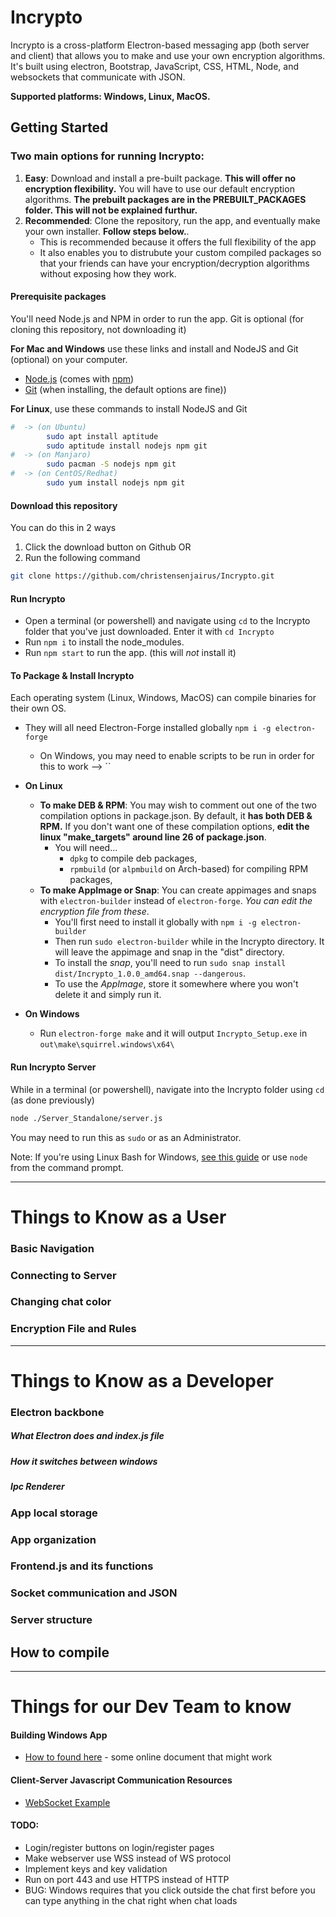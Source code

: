# Incrypto

Incrypto is a cross-platform Electron-based messaging app (both server and client) that allows you to make and use your own encryption algorithms. It's built using electron, Bootstrap, JavaScript, CSS, HTML, Node, and websockets that communicate with JSON.

**Supported platforms: Windows, Linux, MacOS.**

## Getting Started
### Two main options for running Incrypto:
1. **Easy**: Download and install a pre-built package. **This will offer no encryption flexibility.** You will have to use our default encryption algorithms. **The prebuilt packages are in the PREBUILT_PACKAGES folder. This will not be explained furthur.**
2. **Recommended**: Clone the repository, run the app, and eventually make your own installer. **Follow steps below.**.
   * This is recommended because it offers the full flexibility of the app
   * It also enables you to distrubute your custom compiled packages so that your friends can have your encryption/decryption algorithms without exposing how they work.

#### Prerequisite packages
You'll need Node.js and NPM in order to run the app. Git is optional (for cloning this repository, not downloading it)

**For Mac and Windows** use these links and install and NodeJS and Git (optional) on your computer.
* [Node.js](https://nodejs.org/en/download/current/) (comes with [npm](http://npmjs.com)) 
* [Git](https://git-scm.com) (when installing, the default options are fine))

**For Linux**, use these commands to install NodeJS and Git
```bash
#  -> (on Ubuntu)
        sudo apt install aptitude
        sudo aptitude install nodejs npm git
#  -> (on Manjaro)
        sudo pacman -S nodejs npm git
#  -> (on CentOS/Redhat)
        sudo yum install nodejs npm git
```
#### Download this repository
You can do this in 2 ways
1. Click the download button on Github OR
2. Run the following command
```bash
git clone https://github.com/christensenjairus/Incrypto.git
```
#### Run Incrypto
* Open a terminal (or powershell) and navigate using `cd` to the Incrypto folder that you've just downloaded. Enter it with `cd Incrypto`
* Run `npm i` to install the node_modules.
* Run `npm start` to run the app. (this will *not* install it)

#### To Package & Install Incrypto
Each operating system (Linux, Windows, MacOS) can compile binaries for their own OS.
* They will all need Electron-Forge installed globally
`npm i -g electron-forge`
   * On Windows, you may need to enable scripts to be run in order for this to work --> ``

* **On Linux**
   * **To make DEB & RPM**: You may wish to comment out one of the two compilation options in package.json. By default, it **has both DEB & RPM.** If you don't want one of these compilation options, **edit the linux "make_targets" around line 26 of package.json**.
      * You will need...
         * `dpkg` to compile deb packages, 
         * `rpmbuild` (or `alpmbuild` on Arch-based) for compiling RPM packages, 
   * **To make AppImage or Snap**: You can create appimages and snaps with `electron-builder` instead of `electron-forge`. *You can edit the encryption file from these*. 
      * You'll first need to install it globally with `npm i -g electron-builder`
      * Then run `sudo electron-builder` while in the Incrypto directory. It will leave the appimage and snap in the "dist" directory. 
      * To install the *snap*, you'll need to run `sudo snap install dist/Incrypto_1.0.0_amd64.snap --dangerous`.
      * To use the *AppImage*, store it somewhere where you won't delete it and simply run it.
* **On Windows**
   * Run `electron-forge make` and it will output `Incrypto_Setup.exe` in `out\make\squirrel.windows\x64\`

#### Run Incrypto Server
While in a terminal (or powershell), navigate into the Incrypto folder using `cd` (as done previously)
```bash
node ./Server_Standalone/server.js
```
You may need to run this as `sudo` or as an Administrator.

Note: If you're using Linux Bash for Windows, [see this guide](https://www.howtogeek.com/261575/how-to-run-graphical-linux-desktop-applications-from-windows-10s-bash-shell/) or use `node` from the command prompt.
* * *
# Things to Know as a User
### Basic Navigation
### Connecting to Server
### Changing chat color
### Encryption File and Rules
* * *
# Things to Know as a Developer
### Electron backbone
##### What Electron does and index.js file 
##### How it switches between windows 
##### Ipc Renderer
### App local storage
### App organization
### Frontend.js and its functions
### Socket communication and JSON
### Server structure
## How to compile

* * *
# Things for our Dev Team to know
#### Building Windows App
- [How to found here](https://ourcodeworld.com/articles/read/365/how-to-create-a-windows-installer-for-an-application-built-with-electron-framework) - some online document that might work

#### Client-Server Javascript Communication Resources
- [WebSocket Example](https://www.cronj.com/blog/node-js-websocket-examples-chat-features-client-server-communication/)

#### TODO:
* Login/register buttons on login/register pages
* Make webserver use WSS instead of WS protocol
* Implement keys and key validation
* Run on port 443 and use HTTPS instead of HTTP
* BUG: Windows requires that you click outside the chat first before you can type anything in the chat right when chat loads
